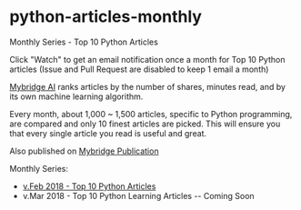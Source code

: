 # python-articles-monthly
Monthly Series - Top 10 Python Articles

Click "Watch" to get an email notification once a month for Top 10 Python articles (Issue and Pull Request are disabled to keep 1 email a month)

[Mybridge AI](https://www.mybridge.co) ranks articles by the number of shares, minutes read, and by its own machine learning algorithm.

Every month, about 1,000 ~ 1,500 articles, specific to Python programming, are compared and only 10 finest articles are picked. This will ensure you that every single article you read is useful and great. 

Also published on [Mybridge Publication](https://medium.mybridge.co)


Monthly Series:

* [v.Feb 2018 - Top 10 Python Articles](v.Feb-2018)
* v.Mar 2018 - Top 10 Python Learning Articles -- Coming Soon
